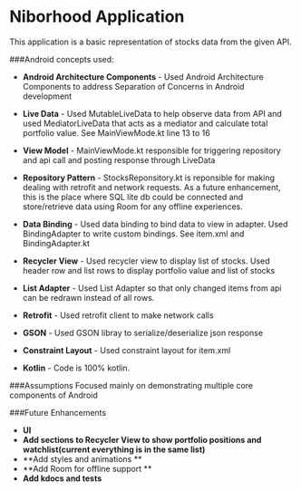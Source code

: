 Niborhood Application
=====================

This application is a basic representation of stocks data from the given API.

###Android concepts used:

* **Android Architecture Components** - Used Android Architecture Components to address
Separation of Concerns in Android development

* **Live Data** - Used MutableLiveData to help observe data from API and used MediatorLiveData
that acts as a mediator and calculate total portfolio value. See MainViewMode.kt line 13 to 16

* **View Model** - MainViewMode.kt responsible for triggering repository and api call
and posting response through LiveData

* **Repository Pattern** - StocksReponsitory.kt is reponsible for making dealing with retrofit
and network requests. As a future enhancement, this is the place where SQL lite db could be
connected and store/retrieve data using Room for any offline experiences.

* **Data Binding** - Used data binding to bind data to view in adapter. Used BindingAdapter to
write custom bindings. See item.xml and BindingAdapter.kt

* **Recycler View** - Used recycler view to display list of stocks. Used header row and list rows
to display portfolio value and list of stocks

* **List Adapter** - Used List Adapter so that only changed items from api can be redrawn
instead of all rows.

* **Retrofit** - Used retrofit client to make network calls

* **GSON** - Used GSON libray to serialize/deserialize json response

* **Constraint Layout** - Used constraint layout for item.xml

* **Kotlin** - Code is 100% kotlin.

###Assumptions
Focused mainly on demonstrating multiple core components of Android

###Future Enhancements
* **UI**
* **Add sections to Recycler View to show portfolio positions and watchlist(current
everything is in the same list)**
* **Add styles and animations **
* **Add Room for offline support **
* **Add kdocs and tests**
